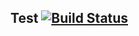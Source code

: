 ## Test [![Build Status](https://travis-ci.com/agmc88/test.svg?branch=master)](https://travis-ci.com/agmc88/test)

